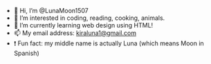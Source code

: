 - 👋 Hi, I’m @LunaMoon1507
- 👀 I’m interested in coding, reading, cooking, animals.
- 🌱 I’m currently learning web design using HTML!
- 📫 My email address: kiraluna1@gmail.com
- ❗ Fun fact: my middle name is actually Luna (which means Moon in Spanish)

<!---
LunaMoon1507/LunaMoon1507 is a ✨ special ✨ repository because its `README.md` (this file) appears on your GitHub profile.
You can click the Preview link to take a look at your changes.
--->
